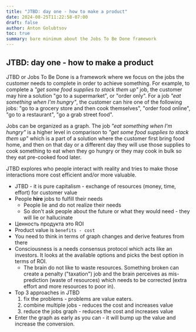 ```yaml
---
title: "JTBD: day one - how to make a product"
date: 2024-08-25T11:22:58-07:00
draft: false
author: Anton Golubtsov
toc: true
summary: bare minimum about the Jobs To Be Done framework
---
```


JTBD: day one - how to make a product
---

JTBD or Jobs To Be Done is a framework where we focus on the jobs the customer needs to complete in order to achieve something. For example, to complete a _"get some food supplies to stack them up"_ job, the customer may hire a solution "go to a supermarket", or "order only". For a job _"eat something when I'm hungry"_, the customer can hire one of the following jobs: "go to a grocery store and then cook themselves", "order food online", "go to a restaurant", "go a grab street food".

Jobs can be organized as a graph. The job _"eat something when I'm hungry"_ is a higher level in comparison to _"get some food supplies to stack them up"_ which is a part of a solution where the customer first bring food home, and then on that day or a different day they will use those supplies to cook something to eat when they go hungry or they may cook in bulk so they eat pre-cooked food later.

JTBD explores who people interact with reality and tries to make those interactions more cost efficient and/or more valuable.

-   JTBD - it is pure capitalism - exchange of resources (money, time, effort) for customer value
-   People **hire** jobs to fulfill their needs
    -   People lie and do not realize their needs
    -   So don't ask people about the future or what they would need - they will lie or hallucinate
-   Ценность продукта это ROI
-   Product value is `benefits - cost`
-   You need to think in terms of graph changes and derive features from there
-   Consciousness is a needs consensus protocol which acts like an investors. It looks at the available options and picks the best option in terms of ROI.
    -   The brain do not like to waste resources. Something broken can create a penalty ("taxation") job and the brain perceives as mis-prediction (waste of resources) which needs to be corrected (extra effort and more resources to poor in).
-   Top 3 approaches in JTBD
    1.  fix the problems - problems are value eaters.
    2.  combine multiple jobs - reduces the cost and increases value
    3.  reduce the jobs graph - reduces the cost and increases value
-   Enter the graph as early as you can - it will bump up the value and increase the conversion.
